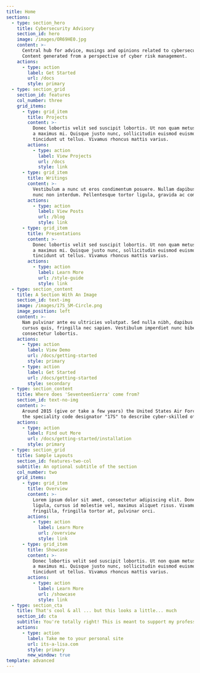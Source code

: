 ```yaml
---
title: Home
sections:
  - type: section_hero
    title: Cybersecurity Advisory
    section_id: hero
    image: /images/OR69HE0.jpg
    content: >-
      Central hub for advice, musings and opinions related to cybersecurity.
      Content generated from a perspective of cyber risk management. 
    actions:
      - type: action
        label: Get Started
        url: /docs
        style: primary
  - type: section_grid
    section_id: features
    col_number: three
    grid_items:
      - type: grid_item
        title: Projects
        content: >-
          Donec lobortis velit sed suscipit lobortis. Ut non quam metus. Nullam
          a maximus mi. Quisque justo nunc, sollicitudin euismod euismod at,
          tincidunt ut tellus. Vivamus rhoncus mattis varius.
        actions:
          - type: action
            label: View Projects
            url: /docs
            style: link
      - type: grid_item
        title: Writings
        content: >-
          Vestibulum a nunc ut eros condimentum posuere. Nullam dapibus quis
          nunc non interdum. Pellentesque tortor ligula, gravida ac commodo eu.
        actions:
          - type: action
            label: View Posts
            url: /blog
            style: link
      - type: grid_item
        title: Presentations
        content: >-
          Donec lobortis velit sed suscipit lobortis. Ut non quam metus. Nullam
          a maximus mi. Quisque justo nunc, sollicitudin euismod euismod at,
          tincidunt ut tellus. Vivamus rhoncus mattis varius.
        actions:
          - type: action
            label: Learn More
            url: /style-guide
            style: link
  - type: section_content
    title: A Section With An Image
    section_id: text-img
    image: /images/17S_SM-Circle.png
    image_position: left
    content: >-
      Nam pulvinar ante eu ultricies volutpat. Sed nulla nibh, dapibus sit amet
      cursus quis, fringilla nec sapien. Vestibulum imperdiet nunc bibendum
      consectetur lobortis.
    actions:
      - type: action
        label: View Demo
        url: /docs/getting-started
        style: primary
      - type: action
        label: Get Started
        url: /docs/getting-started
        style: secondary
  - type: section_content
    title: Where does 'SeventeenSierra' come from?
    section_id: text-no-img
    content: >-
      Around 2015 (give or take a few years) the United States Air Force used
      the speciality code designator "17S" to describe cyber-skilled officers. 
    actions:
      - type: action
        label: Find out More
        url: /docs/getting-started/installation
        style: primary
  - type: section_grid
    title: Sample Layouts
    section_id: features-two-col
    subtitle: An optional subtitle of the section
    col_number: two
    grid_items:
      - type: grid_item
        title: Overview
        content: >-
          Lorem ipsum dolor sit amet, consectetur adipiscing elit. Donec nisl
          ligula, cursus id molestie vel, maximus aliquet risus. Vivamus in nibh
          fringilla, fringilla tortor at, pulvinar orci.
        actions:
          - type: action
            label: Learn More
            url: /overview
            style: link
      - type: grid_item
        title: Showcase
        content: >-
          Donec lobortis velit sed suscipit lobortis. Ut non quam metus. Nullam
          a maximus mi. Quisque justo nunc, sollicitudin euismod euismod at,
          tincidunt ut tellus. Vivamus rhoncus mattis varius.
        actions:
          - type: action
            label: Learn More
            url: /showcase
            style: link
  - type: section_cta
    title: That's cool & all ... but this looks a little... much
    section_id: cta
    subtitle: You're totally right! This is meant to support my professional brand
    actions:
      - type: action
        label: Take me to your personal site
        url: its-a-lisa.com
        style: primary
        new_window: true
template: advanced
---
```

